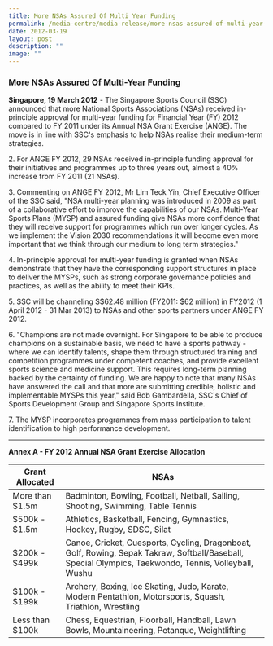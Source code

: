 ```yaml
---
title: More NSAs Assured Of Multi Year Funding
permalink: /media-centre/media-release/more-nsas-assured-of-multi-year-funding/
date: 2012-03-19
layout: post
description: ""
image: ""
---
```

### **More NSAs Assured Of Multi-Year Funding**


**Singapore, 19 March 2012** - The Singapore Sports Council (SSC) announced that more National Sports Associations (NSAs) received in-principle approval for multi-year funding for Financial Year (FY) 2012 compared to FY 2011 under its Annual NSA Grant Exercise (ANGE). The move is in line with SSC's emphasis to help NSAs realise their medium-term strategies.

2\. For ANGE FY 2012, 29 NSAs received in-principle funding approval for their initiatives and programmes up to three years out, almost a 40% increase from FY 2011 (21 NSAs).

3\. Commenting on ANGE FY 2012, Mr Lim Teck Yin, Chief Executive Officer of the SSC said, "NSA multi-year planning was introduced in 2009 as part of a collaborative effort to improve the capabilities of our NSAs. Multi-Year Sports Plans (MYSP) and assured funding give NSAs more confidence that they will receive support for programmes which run over longer cycles. As we implement the Vision 2030 recommendations it will become even more important that we think through our medium to long term strategies."

4\. In-principle approval for multi-year funding is granted when NSAs demonstrate that they have the corresponding support structures in place to deliver the MYSPs, such as strong corporate governance policies and practices, as well as the ability to meet their KPIs.

5\. SSC will be channeling S$62.48 million (FY2011: $62 million) in FY2012 (1 April 2012 - 31 Mar 2013) to NSAs and other sports partners under ANGE FY 2012.

6\. "Champions are not made overnight. For Singapore to be able to produce champions on a sustainable basis, we need to have a sports pathway - where we can identify talents, shape them through structured training and competition programmes under competent coaches, and provide excellent sports science and medicine support. This requires long-term planning backed by the certainty of funding. We are happy to note that many NSAs have answered the call and that more are submitting credible, holistic and implementable MYSPs this year," said Bob Gambardella, SSC's Chief of Sports Development Group and Singapore Sports Institute.

7\. The MYSP incorporates programmes from mass participation to talent identification to high performance development.

---

**Annex A - FY 2012 Annual NSA Grant Exercise Allocation**

| Grant Allocated | NSAs                                                                                                                                                  |
| --------------- | ----------------------------------------------------------------------------------------------------------------------------------------------------- |
| More than $1.5m | Badminton, Bowling, Football, Netball, Sailing, Shooting, Swimming, Table Tennis                                                                      |
| $500k - $1.5m   | Athletics, Basketball, Fencing, Gymnastics, Hockey, Rugby, SDSC, Silat                                                                                |
| $200k - $499k   | Canoe, Cricket, Cuesports, Cycling, Dragonboat, Golf, Rowing, Sepak Takraw, Softball/Baseball, Special Olympics, Taekwondo, Tennis, Volleyball, Wushu |
| $100k - $199k   | Archery, Boxing, Ice Skating, Judo, Karate, Modern Pentathlon, Motorsports, Squash, Triathlon, Wrestling                                              |
| Less than $100k | Chess, Equestrian, Floorball, Handball, Lawn Bowls, Mountaineering, Petanque, Weightlifting                                                           |
